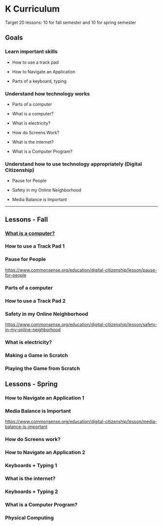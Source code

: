 # K Curriculum

Target 20 lessons: 10 for fall semester and 10 for spring semester

## Goals

### Learn important skills

* How to use a track pad

* How to Navigate an Application

* Parts of a keyboard, typing

### Understand how technology works

* Parts of a computer

* What is a computer?

* What is electricity?

* How do Screens Work?

* What is the internet?

* What is a Computer Program?

### Understand how to use technology appropriately (Digital Citizenship)

* Pause for People 

* Safety in my Online Neighborhood

* Media Balance is Important

---

## Lessons - Fall

### [What is a computer?](what_is_a_computer.md)

### How to use a Track Pad 1

### Pause for People
https://www.commonsense.org/education/digital-citizenship/lesson/pause-for-people

### Parts of a computer

### How to use a Track Pad 2

### Safety in my Online Neighborhood
https://www.commonsense.org/education/digital-citizenship/lesson/safety-in-my-online-neighborhood

### What is electricity?

### Making a Game in Scratch

### Playing the Game from Scratch


## Lessons - Spring

### How to Navigate an Application 1

### Media Balance is Important
https://www.commonsense.org/education/digital-citizenship/lesson/media-balance-is-important

### How do Screens work?

### How to Navigate an Application 2

### Keyboards + Typing 1

### What is the internet?

### Keyboards + Typing 2

### What is a Computer Program?

### Physical Computing
